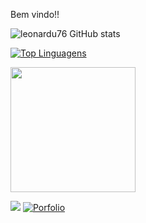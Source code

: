 Bem vindo!!


![leonardu76 GitHub stats](https://github-readme-stats.vercel.app/api?username=leonardu76&show_icons=true&theme=dracula)



[![Top Linguagens](https://github-readme-stats.vercel.app/api/top-langs/?username=leonardu76&layout=compact)](https://github.com/leonardu76/github-readme-stats)






<img style="margin: 0 auto" src="https://encrypted-tbn0.gstatic.com/images?q=tbn:ANd9GcQQ-NMt2VLwnzK1ooSQ59qdZt2snJFn58Kmll9Wi6JBU3cVqcLZJVMxcw7QiPh43-he4Hw&usqp=CAU" height="200">


[<img src="https://img.shields.io/badge/linkedin-%230077B5.svg?&style=for-the-badge&logo=linkedin&logoColor=white" />](https://www.linkedin.com/in/leonardo-oliveira-3b0446176/)
[![Porfolio](https://img.shields.io/badge/Blog-blue.svg?style=for-the-badge&logo=wordpress)](https://leonardosouza.herokuapp.com/)
